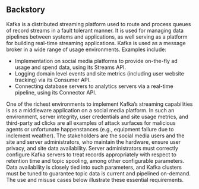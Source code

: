 ## Backstory
Kafka is a distributed streaming platform used to route and process queues of record streams in a fault tolerant manner. It is used for managing data pipelines between systems and applications, as well serving as a platform for building real-time streaming applications.
Kafka is used as a message broker in a wide range of usage environments. Examples include:

*	Implementation on social media platforms to provide on-the-fly ad usage and spend data, using its Streams API.
*	Logging domain level events and site metrics (including user website tracking) via its Consumer API.
*	Connecting database servers to analytics servers via a real-time pipeline, using its Connector API. 

One of the richest environments to implement Kafka’s streaming capabilities is as a middleware application on a social media platform. In such an environment, server integrity, user credentials and site usage metrics, and third-party ad clicks are all examples of attack surfaces for malicious agents or unfortunate happenstances (e.g., equipment failure due to inclement weather).
The stakeholders are the social media users and the site and server administrators, who maintain the hardware, ensure user privacy, and site data availability. Server administrators must correctly configure Kafka servers to treat records appropriately with respect to retention time and topic spooling, among other configurable parameters. Data availability is closely tied into such parameters, and Kafka clusters must be tuned to guarantee topic data is current and pipelined on-demand. The use and misuse cases below illustrate these essential requirements.
